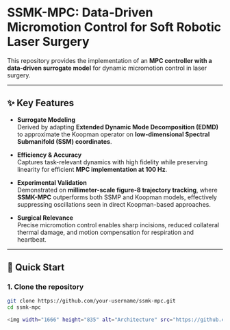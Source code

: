 # SSMK-MPC: Data-Driven Micromotion Control for Soft Robotic Laser Surgery  

This repository provides the implementation of an **MPC controller with a data-driven surrogate model** for dynamic micromotion control in laser surgery.  

---

## ✨ Key Features

- **Surrogate Modeling**  
  Derived by adapting **Extended Dynamic Mode Decomposition (EDMD)** to approximate the Koopman operator on **low-dimensional Spectral Submanifold (SSM) coordinates**.  

- **Efficiency & Accuracy**  
  Captures task-relevant dynamics with high fidelity while preserving linearity for efficient **MPC implementation at 100 Hz**.  

- **Experimental Validation**  
  Demonstrated on **millimeter-scale figure-8 trajectory tracking**, where **SSMK-MPC** outperforms both SSMP and Koopman models, effectively suppressing oscillations seen in direct Koopman-based approaches.  

- **Surgical Relevance**  
  Precise micromotion control enables sharp incisions, reduced collateral thermal damage, and motion compensation for respiration and heartbeat.  

---

## 🚀 Quick Start

### 1. Clone the repository
```bash
git clone https://github.com/your-username/ssmk-mpc.git
cd ssmk-mpc

<img width="1666" height="835" alt="Architecture" src="https://github.com/user-attachments/assets/1e8cb86f-07f9-498d-a345-6e32f0343d7c" />
